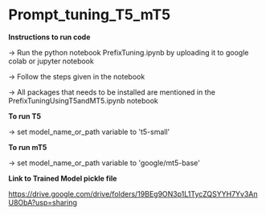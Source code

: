 # Prompt_tuning_T5_mT5

**Instructions to run code**

-> Run the python notebook PrefixTuning.ipynb by uploading it to google colab or jupyter notebook

-> Follow the steps given in the notebook

-> All packages that needs to be installed are mentioned in the PrefixTuningUsingT5andMT5.ipynb notebook


**To run T5**

-> set model_name_or_path variable to 't5-small'


**To run mT5**

-> set model_name_or_path variable to 'google/mt5-base'


**Link to Trained Model pickle file**

https://drive.google.com/drive/folders/19BEg9ON3p1L1TycZQSYYH7Yv3AnU8ObA?usp=sharing
